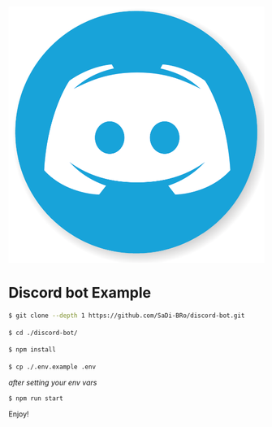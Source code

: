 ![Discord Logo](./assets/discord.png)

# Discord bot Example

```bash
$ git clone --depth 1 https://github.com/SaDi-BRo/discord-bot.git

$ cd ./discord-bot/

$ npm install

$ cp ./.env.example .env
```

<i>after setting your env vars</i>

```bash
$ npm run start
```

Enjoy!
